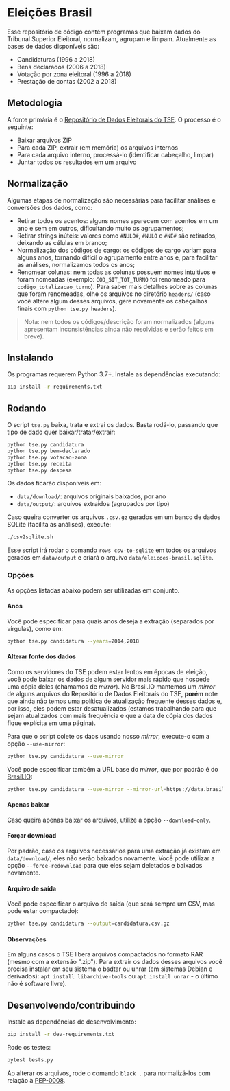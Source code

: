 # Eleições Brasil

Esse repositório de código contém programas que baixam dados do Tribunal
Superior Eleitoral, normalizam, agrupam e limpam. Atualmente as bases de dados
disponíveis são:

- Candidaturas (1996 a 2018)
- Bens declarados (2006 a 2018)
- Votação por zona eleitoral (1996 a 2018)
- Prestação de contas (2002 a 2018)

## Metodologia

A fonte primária é o [Repositório de Dados Eleitorais do
TSE](http://www.tse.jus.br/eleicoes/estatisticas/repositorio-de-dados-eleitorais-1).
O processo é o seguinte:

- Baixar arquivos ZIP
- Para cada ZIP, extrair (em memória) os arquivos internos
- Para cada arquivo interno, processá-lo (identificar cabeçalho, limpar)
- Juntar todos os resultados em um arquivo


## Normalização

Algumas etapas de normalização são necessárias para facilitar análises e
conversões dos dados, como:

- Retirar todos os acentos: alguns nomes aparecem com acentos em um ano e sem
  em outros, dificultando muito os agrupamentos;
- Retirar strings inúteis: valores como `#NULO#`, `#NULO` e `#NE#` são
  retirados, deixando as células em branco;
- Normalização dos códigos de cargo: os códigos de cargo variam para alguns
  anos, tornando difícil o agrupamento entre anos e, para facilitar as
  análises, normalizamos todos os anos;
- Renomear colunas: nem todas as colunas possuem nomes intuitivos e foram
  nomeadas (exemplo: `COD_SIT_TOT_TURNO` foi renomeado para
  `codigo_totalizacao_turno`). Para saber mais detalhes sobre as colunas que
  foram renomeadas, olhe os arquivos no diretório `headers/` (caso você altere
  algum desses arquivos, gere novamente os cabeçalhos finais com
  `python tse.py headers`).

> Nota: nem todos os códigos/descrição foram normalizados (alguns apresentam
> inconsistências ainda não resolvidas e serão feitos em breve).


## Instalando

Os programas requerem Python 3.7+. Instale as dependências executando:

```bash
pip install -r requirements.txt
```


## Rodando

O script `tse.py` baixa, trata e extrai os dados. Basta rodá-lo, passando que
tipo de dado quer baixar/tratar/extrair:

```bash
python tse.py candidatura
python tse.py bem-declarado
python tse.py votacao-zona
python tse.py receita
python tse.py despesa
```

Os dados ficarão disponíveis em:

- `data/download/`: arquivos originais baixados, por ano
- `data/output/`: arquivos extraídos (agrupados por tipo)

Caso queira converter os arquivos `.csv.gz` gerados em um banco de dados
SQLite (facilita as análises), execute:

```bash
./csv2sqlite.sh
```

Esse script irá rodar o comando `rows csv-to-sqlite` em todos os arquivos
gerados em `data/output` e criará o arquivo `data/eleicoes-brasil.sqlite`.

### Opções

As opções listadas abaixo podem ser utilizadas em conjunto.

#### Anos

Você pode especificar para quais anos deseja a extração (separados por
vírgulas), como em:

```bash
python tse.py candidatura --years=2014,2018
```

#### Alterar fonte dos dados

Como os servidores do TSE podem estar lentos em épocas de eleição, você pode
baixar os dados de algum servidor mais rápido que hospede uma cópia deles
(chamamos de *mirror*). No Brasil.IO mantemos um *mirror* de alguns arquivos do
Repositório de Dados Eleitorais do TSE, **porém** note que ainda não temos uma
política de atualização frequente desses dados e, por isso, eles podem estar
desatualizados (estamos trabalhando para que sejam atualizados com mais
frequência e que a data de cópia dos dados fique explícita em uma página).

Para que o script colete os daos usando nosso *mirror*, execute-o com a opção
`--use-mirror`:

```bash
python tse.py candidatura --use-mirror
```

Você pode especificar também a URL base do *mirror*, que por padrão é do
[Brasil.IO](https://brasil.io/):

```bash
python tse.py candidatura --use-mirror --mirror-url=https://data.brasil.io/mirror/tse/
```

#### Apenas baixar

Caso queira apenas baixar os arquivos, utilize a opção `--download-only`.

#### Forçar download

Por padrão, caso os arquivos necessários para uma extração já existam em
`data/download/`, eles não serão baixados novamente. Você pode utilizar a opção
`--force-redownload` para que eles sejam deletados e baixados novamente.

#### Arquivo de saída

Você pode especificar o arquivo de saída (que será sempre um CSV, mas pode
estar compactado):

```bash
python tse.py candidatura --output=candidatura.csv.gz
```

#### Observações

Em alguns casos o TSE libera arquivos compactados no formato RAR (mesmo com a
extensão ".zip"). Para extrair os dados desses arquivos você precisa instalar
em seu sistema o bsdtar ou unrar (em sistemas Debian e derivados):
`apt install libarchive-tools` ou `apt install unrar` - o último não é software
livre).


## Desenvolvendo/contribuindo

Instale as dependências de desenvolvimento:

```bash
pip install -r dev-requirements.txt
```

Rode os testes:

```bash
pytest tests.py
```

Ao alterar os arquivos, rode o comando `black .` para normalizá-los com relação
à [PEP-0008](https://www.python.org/dev/peps/pep-0008/).
